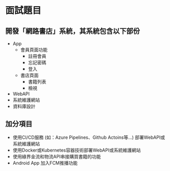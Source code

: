# 面試題目
## 開發「網路書店」系統，其系統包含以下部份
- App
  - 會員頁面功能
    - 註冊會員
    - 忘記密碼
    - 登入
  - 書店頁面
    - 書籍列表
    - 檢視
- WebAPI
- 系統維護網站
- 資料庫設計
## 加分項目
- 使用CI/CD服務 (如：Azure Pipelines、Github Actoins等...) 部署WebAPI或系統維護網站
- 使用Docker或Kubernetes容器技術部署WebAPI或系統維護網站
- 使用綠界金流和物流API串接購買書籍的功能
- Android App 加入FCM推播功能